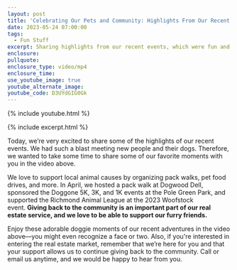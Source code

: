 ```yaml
---
layout: post
title: 'Celebrating Our Pets and Community: Highlights From Our Recent Events'
date: 2023-05-24 07:00:00
tags:
  - Fun Stuff
excerpt: Sharing highlights from our recent events, which were fun and fulfilling.
enclosure:
pullquote:
enclosure_type: video/mp4
enclosure_time:
use_youtube_image: true
youtube_alternate_image:
youtube_code: D3UYdGIG0Gk
---
```

{% include youtube.html %}

{% include excerpt.html %}

Today, we’re very excited to share some of the highlights of our recent events. We had such a blast meeting new people and their dogs. Therefore, we wanted to take some time to share some of our favorite moments with you in the video above.&nbsp;

We love to support local animal causes by organizing pack walks, pet food drives, and more. In April, we hosted a pack walk at Dogwood Dell, sponsored the Doggone 5K, 3K, and 1K events at the Pole Green Park, and supported the Richmond Animal League at the 2023 Woofstock event.&nbsp;**Giving back to the community is an important part of our real estate service, and we love to be able to support our furry friends.**

Enjoy these adorable doggie moments of our recent adventures in the video above—you might even recognize a face or two. Also, if you're interested in entering the real estate market, remember that we’re here for you and that your support allows us to continue giving back to the community. Call or email us anytime, and we would be happy to hear from you.